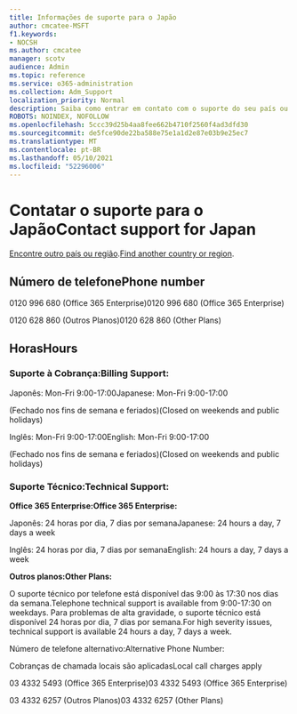 ```yaml
---
title: Informações de suporte para o Japão
author: cmcatee-MSFT
f1.keywords:
- NOCSH
ms.author: cmcatee
manager: scotv
audience: Admin
ms.topic: reference
ms.service: o365-administration
ms.collection: Adm_Support
localization_priority: Normal
description: Saiba como entrar em contato com o suporte do seu país ou região.
ROBOTS: NOINDEX, NOFOLLOW
ms.openlocfilehash: 5ccc39d25b4aa8fee662b4710f2560f4ad3dfd30
ms.sourcegitcommit: de5fce90de22ba588e75e1a1d2e87e03b9e25ec7
ms.translationtype: MT
ms.contentlocale: pt-BR
ms.lasthandoff: 05/10/2021
ms.locfileid: "52296006"
---
```

# <a name="contact-support-for-japan"></a><span data-ttu-id="63eef-103">Contatar o suporte para o Japão</span><span class="sxs-lookup"><span data-stu-id="63eef-103">Contact support for Japan</span></span>

<span data-ttu-id="63eef-104">[Encontre outro país ou região](../../business-video/get-help-support.md).</span><span class="sxs-lookup"><span data-stu-id="63eef-104">[Find another country or region](../../business-video/get-help-support.md).</span></span>

## <a name="phone-number"></a><span data-ttu-id="63eef-105">Número de telefone</span><span class="sxs-lookup"><span data-stu-id="63eef-105">Phone number</span></span>
<span data-ttu-id="63eef-106">0120 996 680 (Office 365 Enterprise)</span><span class="sxs-lookup"><span data-stu-id="63eef-106">0120 996 680 (Office 365 Enterprise)</span></span>

<span data-ttu-id="63eef-107">0120 628 860 (Outros Planos)</span><span class="sxs-lookup"><span data-stu-id="63eef-107">0120 628 860 (Other Plans)</span></span>

## <a name="hours"></a><span data-ttu-id="63eef-108">Horas</span><span class="sxs-lookup"><span data-stu-id="63eef-108">Hours</span></span>
### <a name="billing-support"></a><span data-ttu-id="63eef-109">Suporte à Cobrança:</span><span class="sxs-lookup"><span data-stu-id="63eef-109">Billing Support:</span></span>

<span data-ttu-id="63eef-110">Japonês: Mon-Fri 9:00-17:00</span><span class="sxs-lookup"><span data-stu-id="63eef-110">Japanese: Mon-Fri 9:00-17:00</span></span>

<span data-ttu-id="63eef-111">(Fechado nos fins de semana e feriados)</span><span class="sxs-lookup"><span data-stu-id="63eef-111">(Closed on weekends and public holidays)</span></span>

<span data-ttu-id="63eef-112">Inglês: Mon-Fri 9:00-17:00</span><span class="sxs-lookup"><span data-stu-id="63eef-112">English: Mon-Fri 9:00-17:00</span></span>

<span data-ttu-id="63eef-113">(Fechado nos fins de semana e feriados)</span><span class="sxs-lookup"><span data-stu-id="63eef-113">(Closed on weekends and public holidays)</span></span>

### <a name="technical-support"></a><span data-ttu-id="63eef-114">Suporte Técnico:</span><span class="sxs-lookup"><span data-stu-id="63eef-114">Technical Support:</span></span>

<span data-ttu-id="63eef-115">**Office 365 Enterprise:**</span><span class="sxs-lookup"><span data-stu-id="63eef-115">**Office 365 Enterprise:**</span></span>

<span data-ttu-id="63eef-116">Japonês: 24 horas por dia, 7 dias por semana</span><span class="sxs-lookup"><span data-stu-id="63eef-116">Japanese: 24 hours a day, 7 days a week</span></span>

<span data-ttu-id="63eef-117">Inglês: 24 horas por dia, 7 dias por semana</span><span class="sxs-lookup"><span data-stu-id="63eef-117">English: 24 hours a day, 7 days a week</span></span>

<span data-ttu-id="63eef-118">**Outros planos:**</span><span class="sxs-lookup"><span data-stu-id="63eef-118">**Other Plans:**</span></span>

<span data-ttu-id="63eef-119">O suporte técnico por telefone está disponível das 9:00 às 17:30 nos dias da semana.</span><span class="sxs-lookup"><span data-stu-id="63eef-119">Telephone technical support is available from 9:00-17:30 on weekdays.</span></span> <span data-ttu-id="63eef-120">Para problemas de alta gravidade, o suporte técnico está disponível 24 horas por dia, 7 dias por semana.</span><span class="sxs-lookup"><span data-stu-id="63eef-120">For high severity issues, technical support is available 24 hours a day, 7 days a week.</span></span>

<span data-ttu-id="63eef-121">Número de telefone alternativo:</span><span class="sxs-lookup"><span data-stu-id="63eef-121">Alternative Phone Number:</span></span>

<span data-ttu-id="63eef-122">Cobranças de chamada locais são aplicadas</span><span class="sxs-lookup"><span data-stu-id="63eef-122">Local call charges apply</span></span>

<span data-ttu-id="63eef-123">03 4332 5493 (Office 365 Enterprise)</span><span class="sxs-lookup"><span data-stu-id="63eef-123">03 4332 5493 (Office 365 Enterprise)</span></span>

<span data-ttu-id="63eef-124">03 4332 6257 (Outros Planos)</span><span class="sxs-lookup"><span data-stu-id="63eef-124">03 4332 6257 (Other Plans)</span></span>
